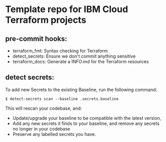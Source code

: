 # Template repo for IBM Cloud Terraform projects

## pre-commit hooks:

 - terraform_fmt: Syntax checking for Terraform
 - detect_secrets: Ensure we don't commit anything sensitive
 - terraform_docs: Generate a INFO.md for the Terraform resources 
 
## detect secrets: 

To add new Secrets to the existing Baseline, run the following command:

```shell
$ detect-secrets scan --baseline .secrets.baseline
```

This will rescan your codebase, and:

- Update/upgrade your baseline to be compatible with the latest version,
- Add any new secrets it finds to your baseline, and remove any secrets no longer in your codebase
- Preserve any labelled secrets you have.
